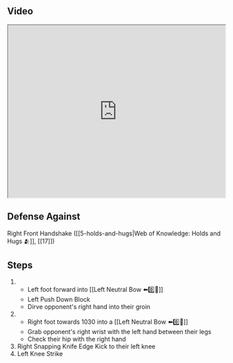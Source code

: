 
## Video

<iframe src="https://www.youtube.com/embed/vkfTVep_QzM?start=205&end=344" width="100%" height="400"></iframe>

## Defense Against

Right Front Handshake ([[5-holds-and-hugs|Web of Knowledge: Holds and Hugs 🫂]], [[17]])

## Steps

1. - Left foot forward into [[Left Neutral Bow ⬅️0️⃣🦶]]
    - Left Push Down Block
    - Dirve opponent's right hand into their groin
2. - Right foot towards 1030 into a [[Left Neutral Bow ⬅️0️⃣🦶]]
    - Grab opponent's right wrist with the left hand between their legs
    - Check their hip with the right hand
3. Right Snapping Knife Edge Kick to their left knee
4. Left Knee Strike
